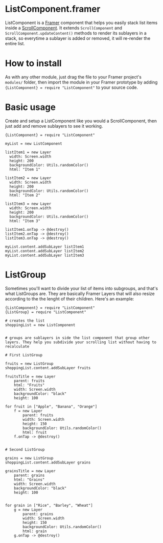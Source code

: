 # ListComponent.framer
ListComponent is a [Framer](http://github.com/koenbok/Framer) component that helps you easily stack list items inside a [ScrollComponent](http://framerjs.com/docs/#scroll.scrollcomponent). It extends ```ScrollComponent``` and ```ScrollComponent.updateContent()``` methods to render its sublayers in a stack, so everytime a sublayer is added or removed, it will re-render the entire list.

# How to install
As with any other module, just drag the file to your Framer project's ```modules/``` folder, then import the module in your Framer prototype by adding ```{ListComponent} = require "ListComponent"``` to your source code.

# Basic usage
Create and setup a ListComponent like you would a ScrollComponent, then just add and remove sublayers to see it working.

```
{ListComponent} = require "ListComponent"

myList = new ListComponent

listItem1 = new Layer
  width: Screen.width
  height: 200
  backgroundColor: Utils.randomColor()
  html: "Item 1"

listItem2 = new Layer
  width: Screen.width
  height: 200
  backgroundColor: Utils.randomColor()
  html: "Item 2"

listItem3 = new Layer
  width: Screen.width
  height: 200
  backgroundColor: Utils.randomColor()
  html: "Item 3"
  
listItem1.onTap -> @destroy()
listItem2.onTap -> @destroy()
listItem3.onTap -> @destroy()

myList.content.addSubLayer listItem1
myList.content.addSubLayer listItem2
myList.content.addSubLayer listItem3

```

# ListGroup
Sometimes you'll want to divide your list of items into subgroups, and that's what ListGroups are. They are basically Framer Layers that will also resize according to the the lenght of their children. Here's an example: 

```
{ListComponent} = require "ListComponent"
{ListGroup} = require "ListComponent"

# creates the list
shoppingList = new ListComponent


# groups are sublayers in side the list component that group other layers. They help you subdivide your scrolling list without having to recalculate 

# First ListGroup

fruits = new ListGroup
shoppingList.content.addSubLayer fruits

fruitsTitle = new Layer
	parent: fruits
	html: "Fruits"
	width: Screen.width
	backgroundColor: "black"
	height: 100

for fruit in ["Apple", "Banana", "Orange"]
	f = new Layer
		parent: fruits
		width: Screen.width
		height: 150
		backgroundColor: Utils.randomColor()
		html: fruit
	f.onTap -> @destroy()
	

# Second ListGroup	

grains = new ListGroup
shoppingList.content.addSubLayer grains

grainsTitle = new Layer
	parent: grains
	html: "Grains"
	width: Screen.width
	backgroundColor: "black"
	height: 100


for grain in ["Rice", "Barley", "Wheat"]
	g = new Layer
		parent: grains
		width: Screen.width
		height: 150
		backgroundColor: Utils.randomColor()
		html: grain
	g.onTap -> @destroy()
```
